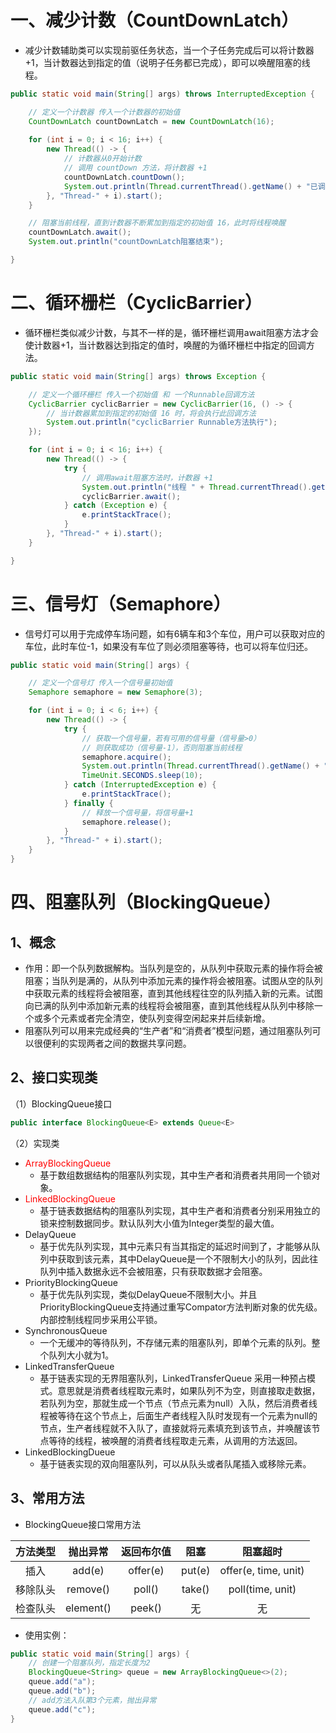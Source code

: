 # 一、减少计数（CountDownLatch）

- 减少计数辅助类可以实现前驱任务状态，当一个子任务完成后可以将计数器+1，当计数器达到指定的值（说明子任务都已完成），即可以唤醒阻塞的线程。

```java
public static void main(String[] args) throws InterruptedException {

    // 定义一个计数器 传入一个计数器的初始值
    CountDownLatch countDownLatch = new CountDownLatch(16);
    
    for (int i = 0; i < 16; i++) {
        new Thread(() -> {
            // 计数器从0开始计数
            // 调用 countDown 方法，将计数器 +1
            countDownLatch.countDown();
            System.out.println(Thread.currentThread().getName() + "已调用countDown方法");
        }, "Thread-" + i).start();
    }

    // 阻塞当前线程，直到计数器不断累加到指定的初始值 16，此时将线程唤醒
    countDownLatch.await();
    System.out.println("countDownLatch阻塞结束");

}
```

# 二、循环栅栏（CyclicBarrier）

- 循环栅栏类似减少计数，与其不一样的是，循环栅栏调用await阻塞方法才会使计数器+1，当计数器达到指定的值时，唤醒的为循环栅栏中指定的回调方法。

```java
public static void main(String[] args) throws Exception {

    // 定义一个循环栅栏 传入一个初始值 和 一个Runnable回调方法
    CyclicBarrier cyclicBarrier = new CyclicBarrier(16, () -> {
        // 当计数器累加到指定的初始值 16 时，将会执行此回调方法
        System.out.println("cyclicBarrier Runnable方法执行");
    });

    for (int i = 0; i < 16; i++) {
        new Thread(() -> {
            try {
                // 调用await阻塞方法时，计数器 +1
                System.out.println("线程 " + Thread.currentThread().getName() + " 已阻塞");
                cyclicBarrier.await();
            } catch (Exception e) {
                e.printStackTrace();
            }
        }, "Thread-" + i).start();
    }

}
```

# 三、信号灯（Semaphore）

- 信号灯可以用于完成停车场问题，如有6辆车和3个车位，用户可以获取对应的车位，此时车位-1，如果没有车位了则必须阻塞等待，也可以将车位归还。


```java
public static void main(String[] args) {

    // 定义一个信号灯 传入一个信号量初始值
    Semaphore semaphore = new Semaphore(3);

    for (int i = 0; i < 6; i++) {
        new Thread(() -> {
            try {
                // 获取一个信号量，若有可用的信号量（信号量>0）
                // 则获取成功（信号量-1），否则阻塞当前线程
                semaphore.acquire();
                System.out.println(Thread.currentThread().getName() + "已获取到信号量");
                TimeUnit.SECONDS.sleep(10);
            } catch (InterruptedException e) {
                e.printStackTrace();
            } finally {
                // 释放一个信号量，将信号量+1
                semaphore.release();
            }
        }, "Thread-" + i).start();
    }
}
```

# 四、阻塞队列（BlockingQueue）

## 1、概念

- 作用：即一个队列数据解构。当队列是空的，从队列中获取元素的操作将会被阻塞；当队列是满的，从队列中添加元素的操作将会被阻塞。试图从空的队列中获取元素的线程将会被阻塞，直到其他线程往空的队列插入新的元素。试图向已满的队列中添加新元素的线程将会被阻塞，直到其他线程从队列中移除一个或多个元素或者完全清空，使队列变得空闲起来并后续新增。
- 阻塞队列可以用来完成经典的“生产者”和“消费者”模型问题，通过阻塞队列可以很便利的实现两者之间的数据共享问题。

## 2、接口实现类

（1）BlockingQueue接口

```java
public interface BlockingQueue<E> extends Queue<E>
```

（2）实现类

- <font color="red">ArrayBlockingQueue</font>
    - 基于数组数据结构的阻塞队列实现，其中生产者和消费者共用同一个锁对象。
- <font color="red">LinkedBlockingQueue</font>
    - 基于链表数据结构的阻塞队列实现，其中生产者和消费者分别采用独立的锁来控制数据同步。默认队列大小值为Integer类型的最大值。
- DelayQueue
    - 基于优先队列实现，其中元素只有当其指定的延迟时间到了，才能够从队列中获取到该元素，其中DelayQueue是一个不限制大小的队列，因此往队列中插入数据永远不会被阻塞，只有获取数据才会阻塞。
- PriorityBlockingQueue
    - 基于优先队列实现，类似DelayQueue不限制大小。并且PriorityBlockingQueue支持通过重写Compator方法判断对象的优先级。内部控制线程同步采用公平锁。
- SynchronousQueue
    - 一个无缓冲的等待队列，不存储元素的阻塞队列，即单个元素的队列。整个队列大小就为1。
- LinkedTransferQueue
    - 基于链表实现的无界阻塞队列，LinkedTransferQueue 采用一种预占模式。意思就是消费者线程取元素时，如果队列不为空，则直接取走数据，若队列为空，那就生成一个节点（节点元素为null）入队，然后消费者线程被等待在这个节点上，后面生产者线程入队时发现有一个元素为null的节点，生产者线程就不入队了，直接就将元素填充到该节点，并唤醒该节点等待的线程，被唤醒的消费者线程取走元素，从调用的方法返回。
- LinkedBlockingDueue
    - 基于链表实现的双向阻塞队列，可以从队头或者队尾插入或移除元素。

## 3、常用方法

- BlockingQueue接口常用方法

| 方法类型 | 抛出异常  | 返回布尔值 |  阻塞  |       阻塞超时       |
| :------: | :-------: | :--------: | :----: | :------------------: |
|   插入   |  add(e)   |  offer(e)  | put(e) | offer(e, time, unit) |
| 移除队头 | remove()  |   poll()   | take() |   poll(time, unit)   |
| 检查队头 | element() |   peek()   |   无   |          无          |

- 使用实例：

```java
public static void main(String[] args) {
    // 创建一个阻塞队列，指定长度为2
    BlockingQueue<String> queue = new ArrayBlockingQueue<>(2);
    queue.add("a");
    queue.add("b");
    // add方法入队第3个元素，抛出异常
    queue.add("c");
}
```





